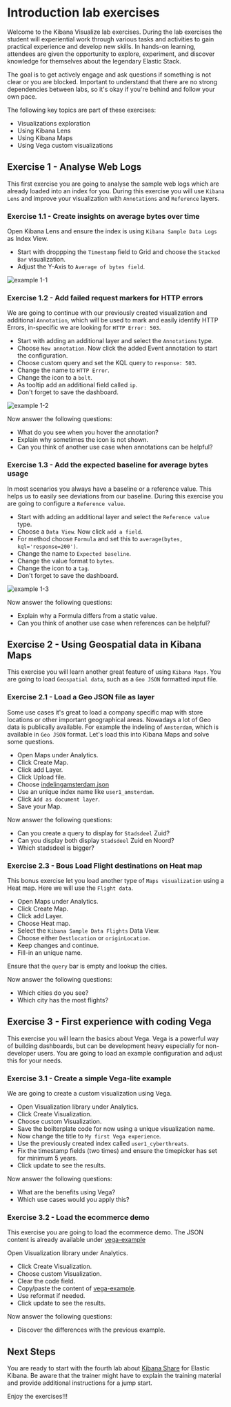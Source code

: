 # Introduction lab exercises

Welcome to the Kibana Visualize lab exercises. During the lab exercises the student will experiential work through various tasks and activities to gain practical experience and develop new skills. In hands-on learning, attendees are given the opportunity to explore, experiment, and discover knowledge for themselves about the legendary Elastic Stack.

The goal is to get actively engage and ask questions if something is not clear or you are blocked. Important to understand that there are no strong dependencies between labs, so it's okay if you're behind and follow your own pace.

The following key topics are part of these exercises:

- Visualizations exploration 
- Using Kibana Lens
- Using Kibana Maps
- Using Vega custom visualizations

## Exercise 1 - Analyse Web Logs

This first exercise you are going to analyse the sample web logs which are already loaded into an index for you.
During this exercise you will use `Kibana Lens` and improve your visualization with `Annotations` and `Reference` layers.

### Exercise 1.1 - Create insights on average bytes over time

Open Kibana Lens and ensure the index is using `Kibana Sample Data Logs` as Index View.

- Start with droppping the `Timestamp` field to Grid and choose the `Stacked Bar` visualization.
- Adjust the Y-Axis to `Average of bytes field`.

<img src="https://github.com/avwsolutions/elastic-kibana-training-material/blob/main/labs/04-KibanaVisualize/content/example11.png?raw=true" alt="example 1-1">

### Exercise 1.2 - Add failed request markers for HTTP errors

We are going to continue with our previously created visualization and additional `Annotation`, which will be used to mark and easily identify HTTP Errors, in-specific we are looking for `HTTP Error: 503`.

- Start with adding an additional layer and select the `Annotations` type.
- Choose `New annotation`. Now click the added Event annotation to start the configuration.
- Choose custom query and set the KQL query to `response: 503`.
- Change the name to `HTTP Error`.
- Change the icon to a `bolt`.
- As tooltip add an additional field called `ip`.
- Don't forget to save the dashboard.

<img src="https://github.com/avwsolutions/elastic-kibana-training-material/blob/main/labs/04-KibanaVisualize/content/example12.png?raw=true" alt="example 1-2">

Now answer the following questions:
- What do you see when you hover the annotation?
- Explain why sometimes the icon is not shown.
- Can you think of another use case when annotations can be helpful?

### Exercise 1.3 - Add the expected baseline for average bytes usage

In most scenarios you always have a baseline or a reference value. This helps us to easily see deviations from our baseline.
During this exercise you are going to configure a `Reference value`.

- Start with adding an additional layer and select the `Reference value` type.
- Choose a `Data View`. Now click `add a field`.
- For method choose `Formula` and set this to `average(bytes, kql='response=200')`.
- Change the name to `Expected baseline`.
- Change the value format to `bytes`.
- Change the icon to a `tag`.
- Don't forget to save the dashboard.

<img src="https://github.com/avwsolutions/elastic-kibana-training-material/blob/main/labs/04-KibanaVisualize/content/example13.png?raw=true" alt="example 1-3">

Now answer the following questions:
- Explain why a Formula differs from a static value.
- Can you think of another use case when references can be helpful?

## Exercise 2 - Using Geospatial data in Kibana Maps

This exercise you will learn another great feature of using `Kibana Maps`. You are going to load `Geospatial data`, such as a `Geo JSON` formatted input file.

### Exercise 2.1 - Load a Geo JSON file as layer

Some use cases it's great to load a company specific map with store locations or other important geographical areas. Nowadays a lot of Geo data is publically available.  For example the indeling of `Amsterdam`, which is available in `Geo JSON` format. Let's load this into Kibana Maps and solve some questions.

- Open Maps under Analytics.
- Click Create Map.
- Click add Layer.
- Click Upload file.
- Choose [indelingamsterdam.json](./content/indelingamsterdam.json)
- Use an unique index name like `user1_amsterdam`.
- Click `Add as document layer`.
- Save your Map.

Now answer the following questions:
- Can you create a query to display for `Stadsdeel` Zuid?
- Can you display both display `Stadsdeel` Zuid en Noord? 
- Which stadsdeel is bigger?

### Exercise 2.3 - Bous Load Flight destinations on Heat map

This bonus exercise let you load another type of `Maps visualization` using a Heat map. Here we will use the `Flight data`.

- Open Maps under Analytics.
- Click Create Map.
- Click add Layer.
- Choose Heat map.
- Select the `Kibana Sample Data Flights` Data View.
- Choose either `Destlocation` or `originLocation`.
- Keep changes and continue.
- Fill-in an unique name.

Ensure that the `query` bar is empty and lookup the cities.

Now answer the following questions:
- Which cities do you see?
- Which city has the most flights?

## Exercise 3 - First experience with coding Vega

This exercise you will learn the basics about Vega. Vega is a powerful way of  building dashboards, but can be development heavy especially for non-developer users. You are going to load an example configuration and adjust this for your needs.

### Exercise 3.1 - Create a simple Vega-lite example

We are going to create a custom visualization using Vega.

- Open Visualization library under Analytics.
- Click Create Visualization.
- Choose custom Visualization.
- Save the boilterplate code for now using a unique visualization name.
- Now change the title to `My first Vega experience`.
- Use the previously created index called `user1_cyberthreats`.
- Fix the timestamp fields (two times) and ensure the timepicker has set for minimum 5 years.
- Click update to see the results.

Now answer the following questions:
- What are the benefits using Vega?
- Which use cases would you apply this?

### Exercise 3.2 - Load the ecommerce demo

This exercise you are going to load the ecommerce demo. The JSON content is already available under [vega-example](./content/vega-example.json)

 Open Visualization library under Analytics.
- Click Create Visualization.
- Choose custom Visualization.
- Clear the code field.
- Copy/paste the content of [vega-example](./content/vega-example.json).
- Use reformat if needed.
- Click update to see the results.

Now answer the following questions:
- Discover the differences with the previous example.

## Next Steps

You are ready to start with the fourth lab about [Kibana Share](../05-KibanaShare/README.md) for Elastic Kibana. Be aware that the trainer might have to explain the training material and provide additional instructions for a jump start.

Enjoy the exercises!!!
